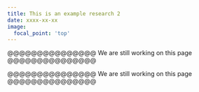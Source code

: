 ```yaml
---
title: This is an example research 2
date: xxxx-xx-xx
image:
  focal_point: 'top'
---
```


@@@@@@@@@@@@@@@ We are still working on this page @@@@@@@@@@@@@@@

<!--more-->

@@@@@@@@@@@@@@@ We are still working on this page @@@@@@@@@@@@@@@